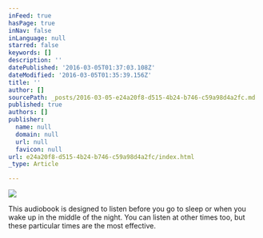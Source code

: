 ```yaml
---
inFeed: true
hasPage: true
inNav: false
inLanguage: null
starred: false
keywords: []
description: ''
datePublished: '2016-03-05T01:37:03.108Z'
dateModified: '2016-03-05T01:35:39.156Z'
title: ''
author: []
sourcePath: _posts/2016-03-05-e24a20f8-d515-4b24-b746-c59a98d4a2fc.md
published: true
authors: []
publisher:
  name: null
  domain: null
  url: null
  favicon: null
url: e24a20f8-d515-4b24-b746-c59a98d4a2fc/index.html
_type: Article

---
```

![](https://the-grid-user-content.s3-us-west-2.amazonaws.com/0732c275-f3ea-46bd-8ff7-03474541900b.jpg)

This audiobook is designed to listen before you go to sleep or when you wake up in the middle of the night. You can listen at other times too, but these particular times are the most effective.